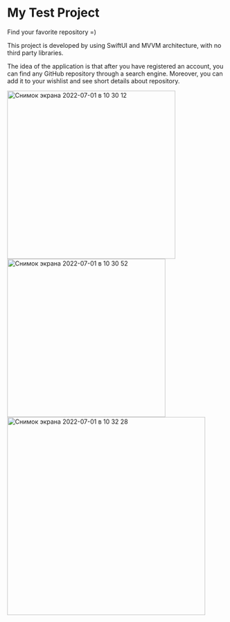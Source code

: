 # My Test Project

Find your favorite repository =) 

This project is developed by using SwiftUI and MVVM architecture, with no third party libraries.

The idea of the application is that after you have registered an account, you can find any GitHub repository through a search engine.
Moreover, you can add it to your wishlist and see short details about repository.

<img width="388" alt="Снимок экрана 2022-07-01 в 10 30 12" src="https://user-images.githubusercontent.com/105271727/176846451-e3f285f8-08e5-4cab-abb1-ae21e4563af2.png">


<img width="365" alt="Снимок экрана 2022-07-01 в 10 30 52" src="https://user-images.githubusercontent.com/105271727/176846566-b488ccbd-3810-4013-8af5-e3683475be0b.png">

<img width="457" alt="Снимок экрана 2022-07-01 в 10 32 28" src="https://user-images.githubusercontent.com/105271727/176846825-20d3f68f-b754-47aa-bf7c-9ac9155d9ea5.png">


